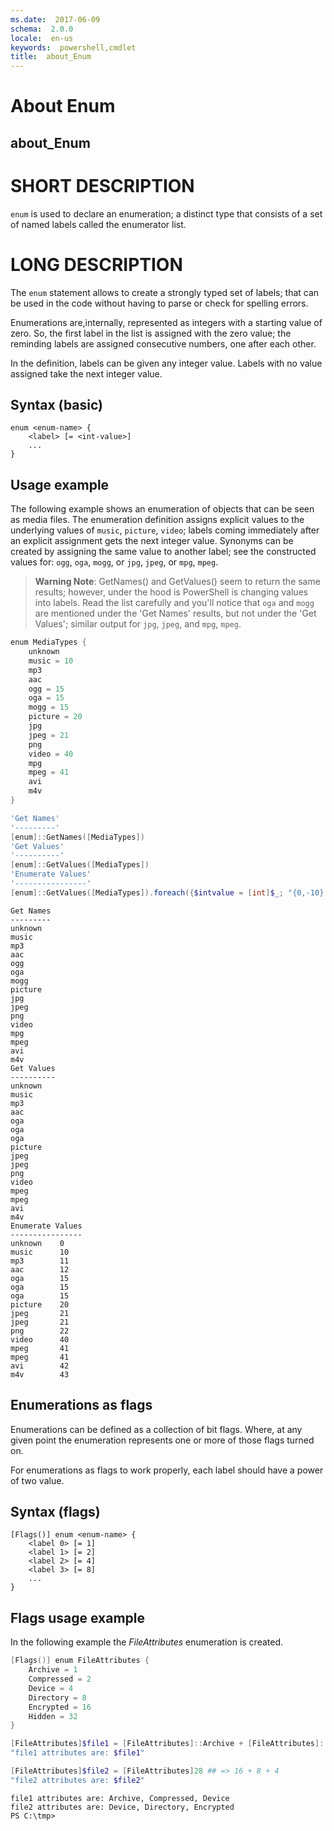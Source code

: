 ```yaml
---
ms.date:  2017-06-09
schema:  2.0.0
locale:  en-us
keywords:  powershell,cmdlet
title:  about_Enum
---
```


# About Enum
## about_Enum


# SHORT DESCRIPTION

`enum` is used to declare an enumeration;
a distinct type that consists of a set of named labels called the
enumerator list.

# LONG DESCRIPTION

The `enum` statement allows to create a strongly typed set of labels;
that can be used in the code without having to parse or check for
spelling errors.

Enumerations are,internally, represented as integers with a starting
value of zero.
So, the first label in the list is assigned with the zero value;
the reminding labels are assigned consecutive numbers, one after each other.

In the definition, labels can be given any integer value. Labels with
no value assigned take the next integer value.

## Syntax (basic)

```syntax
enum <enum-name> {
    <label> [= <int-value>]
    ...
}
```

## Usage example

The following example shows an enumeration of objects
that can be seen as media files.
The enumeration definition assigns explicit values to the underlying
values of `music`, `picture`, `video`; labels coming immediately
after an explicit assignment gets the next integer value.
Synonyms can be created by assigning the same value to another label;
see the constructed values for: `ogg`, `oga`, `mogg`, or `jpg`, `jpeg`,
or `mpg`, `mpeg`.

> **Warning Note**: GetNames() and GetValues() seem to return the same results;
> however, under the hood is PowerShell is changing values into labels.
> Read the list carefully and you'll notice that `oga` and `mogg` are
> mentioned under the 'Get Names' results, but not under the 'Get Values';
> similar output for `jpg`, `jpeg`, and `mpg`, `mpeg`.

```powershell
enum MediaTypes {
    unknown
    music = 10
    mp3
    aac
    ogg = 15
    oga = 15
    mogg = 15
    picture = 20
    jpg
    jpeg = 21
    png
    video = 40
    mpg
    mpeg = 41
    avi
    m4v
}

'Get Names'
'---------'
[enum]::GetNames([MediaTypes])
'Get Values'
'----------'
[enum]::GetValues([MediaTypes])
'Enumerate Values'
'----------------'
[enum]::GetValues([MediaTypes]).foreach({$intvalue = [int]$_; "{0,-10} {1}" -f $_,$intvalue})

```

```output
Get Names
---------
unknown
music
mp3
aac
ogg
oga
mogg
picture
jpg
jpeg
png
video
mpg
mpeg
avi
m4v
Get Values
----------
unknown
music
mp3
aac
oga
oga
oga
picture
jpeg
jpeg
png
video
mpeg
mpeg
avi
m4v
Enumerate Values
----------------
unknown    0
music      10
mp3        11
aac        12
oga        15
oga        15
oga        15
picture    20
jpeg       21
jpeg       21
png        22
video      40
mpeg       41
mpeg       41
avi        42
m4v        43
```

## Enumerations as flags

Enumerations can be defined as a collection of bit flags.
Where, at any given point the enumeration represents one or more of
those flags turned on.

For enumerations as flags to work properly, each label should have a power of
two value.

## Syntax (flags)

```syntax
[Flags()] enum <enum-name> {
    <label 0> [= 1]
    <label 1> [= 2]
    <label 2> [= 4]
    <label 3> [= 8]
    ...
}
```

## Flags usage example

In the following example the *FileAttributes* enumeration is created.

 ```powershell
 [Flags()] enum FileAttributes {
     Archive = 1
     Compressed = 2
     Device = 4
     Directory = 8
     Encrypted = 16
     Hidden = 32
 }

[FileAttributes]$file1 = [FileAttributes]::Archive + [FileAttributes]::Compressed + [FileAttributes]::Device
"file1 attributes are: $file1"

[FileAttributes]$file2 = [FileAttributes]28 ## => 16 + 8 + 4
"file2 attributes are: $file2"
 ```

```output
file1 attributes are: Archive, Compressed, Device
file2 attributes are: Device, Directory, Encrypted
PS C:\tmp>

```

